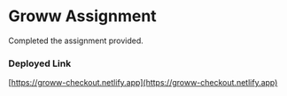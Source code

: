 # Groww Assignment

Completed the assignment provided.

### Deployed Link

[https://groww-checkout.netlify.app](https://groww-checkout.netlify.app)
